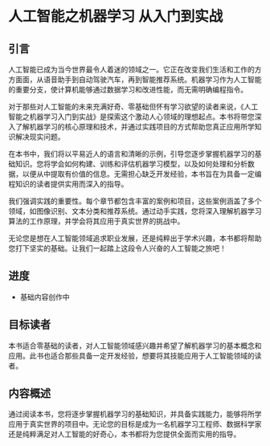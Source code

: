 # 人工智能之机器学习 从入门到实战


## 引言

人工智能已成为当今世界最令人着迷的领域之一。它正在改变我们生活和工作的方方面面，从语音助手到自动驾驶汽车，再到智能推荐系统。机器学习作为人工智能的重要分支，使计算机能够通过数据学习和改进性能，而无需明确编程指令。

对于那些对人工智能的未来充满好奇、零基础但怀有学习欲望的读者来说，《人工智能之机器学习入门到实战》是探索这个激动人心领域的理想起点。本书将带您深入了解机器学习的核心原理和技术，并通过实践项目的方式帮助您真正应用所学知识解决现实问题。

在本书中，我们将以平易近人的语言和清晰的示例，引导您逐步掌握机器学习的基础知识。您将学会如何构建、训练和评估机器学习模型，以及如何处理和分析数据，以便从中提取有价值的信息。无需担心缺乏开发经验，本书旨在为具备一定编程知识的读者提供实用而深入的指导。

我们强调实践的重要性。每个章节都包含丰富的案例和项目，这些案例涵盖了多个领域，如图像识别、文本分类和推荐系统。通过动手实践，您将深入理解机器学习算法的工作原理，并学会将其应用于真实世界的挑战中。

无论您是想在人工智能领域追求职业发展，还是纯粹出于学术兴趣，本书都将帮助您打下坚实的基础。让我们一起踏上这段令人兴奋的人工智能之旅吧！

## 进度

- 基础内容创作中

## 目标读者

本书适合零基础的读者，对人工智能领域感兴趣并希望了解机器学习的基本概念和应用。此书也适合那些具备一定开发经验，想要将其技能应用于人工智能领域的读者。

## 内容概述

通过阅读本书，您将逐步掌握机器学习的基础知识，并具备实践能力，能够将所学应用于真实世界的项目中。无论您的目标是成为一名机器学习工程师、数据科学家还是纯粹满足对人工智能的好奇心，本书都将为您提供全面而实用的指导。